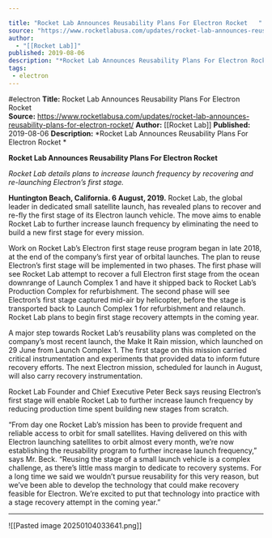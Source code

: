 ```yaml
---

title: "Rocket Lab Announces Reusability Plans For Electron Rocket   "
source: "https://www.rocketlabusa.com/updates/rocket-lab-announces-reusability-plans-for-electron-rocket/"
author:
  - "[[Rocket Lab]]"
published: 2019-08-06
description: "*Rocket Lab Announces Reusability Plans For Electron Rocket *"
tags:
 - electron
---
```


#electron
**Title:** Rocket Lab Announces Reusability Plans For Electron Rocket   
**Source:** https://www.rocketlabusa.com/updates/rocket-lab-announces-reusability-plans-for-electron-rocket/
**Author:** [[Rocket Lab]]
**Published:** 2019-08-06
**Description:** *Rocket Lab Announces Reusability Plans For Electron Rocket *

**Rocket Lab Announces Reusability Plans For Electron Rocket**  

*Rocket Lab details plans to increase launch frequency by recovering and re-launching Electron’s first stage.*

**Huntington Beach, California. 6 August, 2019.** Rocket Lab, the global leader in dedicated small satellite launch, has revealed plans to recover and re-fly the first stage of its Electron launch vehicle. The move aims to enable Rocket Lab to further increase launch frequency by eliminating the need to build a new first stage for every mission.

Work on Rocket Lab’s Electron first stage reuse program began in late 2018, at the end of the company’s first year of orbital launches. The plan to reuse Electron’s first stage will be implemented in two phases. The first phase will see Rocket Lab attempt to recover a full Electron first stage from the ocean downrange of Launch Complex 1 and have it shipped back to Rocket Lab’s Production Complex for refurbishment. The second phase will see Electron’s first stage captured mid-air by helicopter, before the stage is transported back to Launch Complex 1 for refurbishment and relaunch. Rocket Lab plans to begin first stage recovery attempts in the coming year.  

A major step towards Rocket Lab’s reusability plans was completed on the company’s most recent launch, the Make It Rain mission, which launched on 29 June from Launch Complex 1. The first stage on this mission carried critical instrumentation and experiments that provided data to inform future recovery efforts. The next Electron mission, scheduled for launch in August, will also carry recovery instrumentation.  

Rocket Lab Founder and Chief Executive Peter Beck says reusing Electron’s first stage will enable Rocket Lab to further increase launch frequency by reducing production time spent building new stages from scratch.

“From day one Rocket Lab’s mission has been to provide frequent and reliable access to orbit for small satellites. Having delivered on this with Electron launching satellites to orbit almost every month, we’re now establishing the reusability program to further increase launch frequency,” says Mr. Beck. “Reusing the stage of a small launch vehicle is a complex challenge, as there’s little mass margin to dedicate to recovery systems. For a long time we said we wouldn’t pursue reusability for this very reason, but we’ve been able to develop the technology that could make recovery feasible for Electron. We’re excited to put that technology into practice with a stage recovery attempt in the coming year.”

---

![[Pasted image 20250104033641.png]]